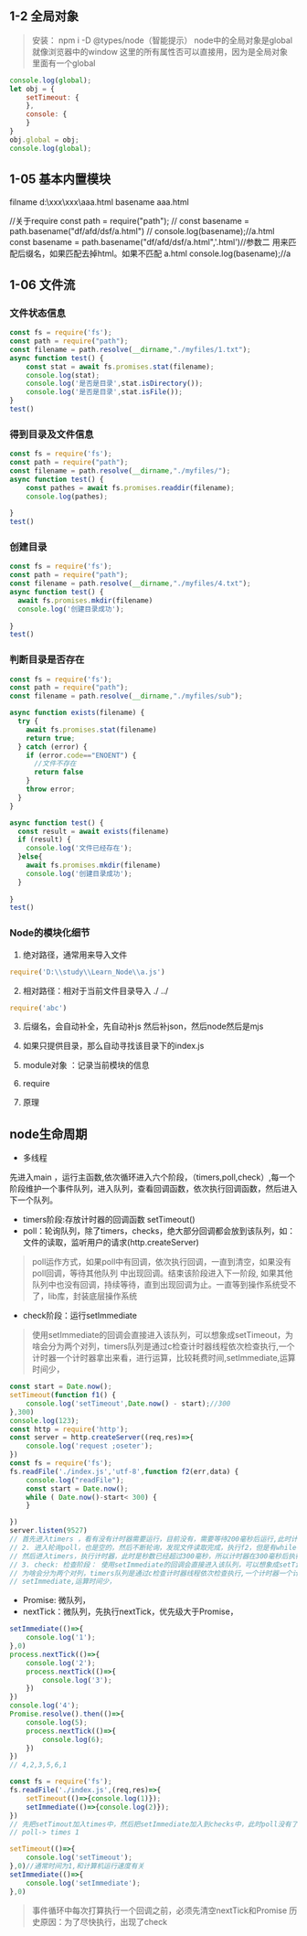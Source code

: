 ## 1-2 全局对象
> 安装： npm i -D @types/node（智能提示）
node中的全局对象是global就像浏览器中的window
这里的所有属性否可以直接用，因为是全局对象
里面有一个global
```js
console.log(global);
let obj = {
    setTimeout: {
    },
    console: {
    }
}
obj.global = obj;
console.log(global);
```


## 1-05 基本内置模块
filname d:\xxx\xxx\aaa.html
basename aaa.html

//关于require
const path = require("path");
// const basename = path.basename("df/afd/dsf/a.html")
// console.log(basename);//a.html
const basename = path.basename("df/afd/dsf/a.html",'.html')//参数二 用来匹配后缀名，如果匹配去掉html。如果不匹配 a.html
console.log(basename);//a
## 1-06 文件流
### 文件状态信息
```js
const fs = require('fs');
const path = require("path");
const filename = path.resolve(__dirname,"./myfiles/1.txt");
async function test() {
    const stat = await fs.promises.stat(filename);
    console.log(stat);
    console.log('是否是目录',stat.isDirectory());
    console.log('是否是目录',stat.isFile());
}
test()
```
### 得到目录及文件信息
```js
const fs = require('fs');
const path = require("path");
const filename = path.resolve(__dirname,"./myfiles/");
async function test() {
    const pathes = await fs.promises.readdir(filename);
    console.log(pathes);
    
}
test()
```
### 创建目录
```js
const fs = require('fs');
const path = require("path");
const filename = path.resolve(__dirname,"./myfiles/4.txt");
async function test() {
  await fs.promises.mkdir(filename)
  console.log('创建目录成功');
    
}
test()
```
### 判断目录是否存在
```js
const fs = require('fs');
const path = require("path");
const filename = path.resolve(__dirname,"./myfiles/sub");

async function exists(filename) {
  try {
    await fs.promises.stat(filename)
    return true;
  } catch (error) {
    if (error.code=="ENOENT") {
      //文件不存在
      return false
    }
    throw error;
  }
}

async function test() {
  const result = await exists(filename)
  if (result) {
    console.log('文件已经存在');
  }else{
    await fs.promises.mkdir(filename)
    console.log('创建目录成功');
  }
    
}
test()
```



### Node的模块化细节
1. 绝对路径，通常用来导入文件
```js
require('D:\\study\\Learn_Node\\a.js')
```
2. 相对路径：相对于当前文件目录导入 ./  ../

```js
require('abc')
```
3. 后缀名，会自动补全，先自动补js 然后补json，然后node然后是mjs

4. 如果只提供目录，那么自动寻找该目录下的index.js
5. module对象 ：记录当前模块的信息
6. require
7. 原理

## node生命周期
- 多线程

先进入main ，运行主函数,依次循环进入六个阶段，（timers,poll,check）,每一个阶段维护一个事件队列，进入队列，查看回调函数，依次执行回调函数，然后进入下一个队列。
- timers阶段:存放计时器的回调函数 setTimeout()
- poll：轮询队列，除了timers，checks，绝大部分回调都会放到该队列，如：文件的读取，监听用户的请求(http.createServer)
> poll运作方式，如果poll中有回调，依次执行回调，一直到清空，如果没有poll回调，等待其他队列  中出现回调。结束该阶段进入下一阶段, 如果其他队列中也没有回调，持续等待，直到出现回调为止。一直等到操作系统受不了，lib库，封装底层操作系统
- check阶段：运行setImmediate
> 使用setImmediate的回调会直接进入该队列，可以想象成setTimeout，为啥会分为两个对列，timers队列是通过c检查计时器线程依次检查执行,一个计时器一个计时器拿出来看，进行运算，比较耗费时间,setImmediate,运算时间少，

```js
const start = Date.now();
setTimeout(function f1() {
    console.log('setTimeout',Date.now() - start);//300
},300)
console.log(123);
const http = require('http');
const server = http.createServer((req,res)=>{
    console.log('request ;oseter');
})
const fs = require('fs');
fs.readFile('./index.js','utf-8',function f2(err,data) {
    console.log("readFile");
    const start = Date.now();
    while ( Date.now()-start< 300) {
    }

})
server.listen(9527)
// 首先进入timers ，看有没有计时器需要运行，目前没有，需要等待200毫秒后运行,此时计时器是空的
// 2. 进入轮询poll，也是空的，然后不断轮询，发现文件读取完成，执行f2，但是有while循环，卡住了，然后等while循环结束后，poll清空，
// 然后进入timers，执行计时器，此时是秒数已经超过300毫秒，所以计时器在300毫秒后执行。timers没有回调函数，进入poll
// 3. check: 检查阶段： 使用setImmediate的回调会直接进入该队列，可以想象成setTimeout，
// 为啥会分为两个对列，timers队列是通过c检查计时器线程依次检查执行,一个计时器一个计时器拿出来看，进行运算，比较耗费时间
// setImmediate,运算时间少，
```
- Promise: 微队列，
- nextTick：微队列，先执行nextTick，优先级大于Promise，
```js
setImmediate(()=>{
    console.log('1');
},0)
process.nextTick(()=>{
    console.log('2');
    process.nextTick(()=>{
        console.log('3');
    })
})
console.log('4');
Promise.resolve().then(()=>{
    console.log(5);
    process.nextTick(()=>{
        console.log(6);
    })
})
// 4,2,3,5,6,1
```
```js
const fs = require('fs');
fs.readFile('./index.js',(req,res)=>{
    setTimeout(()=>{console.log(1)});
    setImmediate(()=>{console.log(2)});
})
// 先把setTimout加入times中，然后把setImmediate加入到checks中，此时poll没有了，按照顺序执行check，然后执行times
// poll-> times 1
```
```js
setTimeout(()=>{
    console.log('setTimeout');
},0)//通常时间为1,和计算机运行速度有关
setImmediate(()=>{
    console.log('setImmediate');
},0)
```
> 事件循环中每次打算执行一个回调之前，必须先清空nextTick和Promise
> 历史原因：为了尽快执行，出现了check